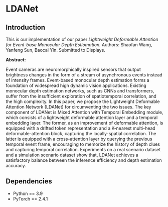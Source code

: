 # LDANet

## Introduction

This is our implementation of our paper *Lightweight Deformable Attention for Event-base Monocular Depth Estiomation.* Authors: Shaofan Wang, Yanfeng Sun, Baocai Yin. Submitted to Displays.

**Abstract:**

Event cameras are neuromorphically inspired sensors that output brightness changes in the form of a stream of asynchronous events instead of  intensity frames. Event-based monocular depth estimation forms a foundation of widespread high dynamic vision applications. Existing monocular depth estimation networks, such as CNNs and transformers, suffer from the insufficient exploration of spatiotemporal correlation, and the high complexity. In this paper, we propose the Lightweight Deformable Attention Network (LDANet) for circumventing the two issues. The key component of LDANet is  Mixed Attention with Temporal Embedding module, which consists of a lightweight deformable attention layer and a temporal embedding layer. The former, as an improvement of deformable attention, is equipped with a drifted token representation and a K-nearest multi-head deformable-attention block, capturing the locally-spatial correlation. The latter is equipped with a cross-attention layer by querying the previous temporal event frame, encouraging to memorize the history of depth clues and capturing temporal correlation. Experiments on a real scenario dataset and a simulation scenario dataset show that, LDANet achieves a satisfactory balance between the inference efficiency and depth estimation accuracy. 

## Dependencies

- Python == 3.9
- PyTorch == 2.4.1
